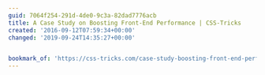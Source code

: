 ```yaml
---
guid: 7064f254-291d-4de0-9c3a-82dad7776acb
title: A Case Study on Boosting Front-End Performance | CSS-Tricks
created: '2016-09-12T07:59:34+00:00'
changed: '2019-09-24T14:35:27+00:00'


bookmark_of: 'https://css-tricks.com/case-study-boosting-front-end-performance/'
---
```




